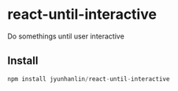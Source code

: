 # react-until-interactive

Do somethings until user interactive

## Install

```js
npm install jyunhanlin/react-until-interactive
```
